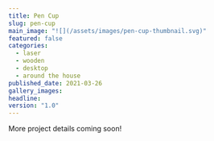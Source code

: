 ```yaml
---
title: Pen Cup
slug: pen-cup
main_image: "![](/assets/images/pen-cup-thumbnail.svg)"
featured: false
categories:
  - laser
  - wooden
  - desktop
  - around the house
published_date: 2021-03-26
gallery_images: 
headline: 
version: "1.0"
---
```


More project details coming soon!